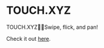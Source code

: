 # TOUCH.XYZ
TOUCH.XYZ🖐🏻Swipe, flick, and pan!

Check it out [here](https://digital-e.github.io/TOUCH.XYZ/).
